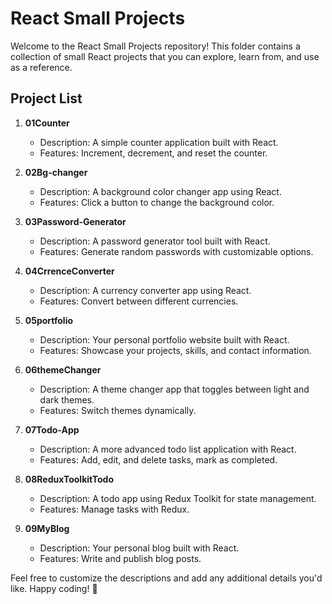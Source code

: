 # React Small Projects

Welcome to the React Small Projects repository! This folder contains a collection of small React projects that you can explore, learn from, and use as a reference.

## Project List

1. **01Counter**
   - Description: A simple counter application built with React.
   - Features: Increment, decrement, and reset the counter.

2. **02Bg-changer**
   - Description: A background color changer app using React.
   - Features: Click a button to change the background color.

3. **03Password-Generator**
   - Description: A password generator tool built with React.
   - Features: Generate random passwords with customizable options.

4. **04CrrenceConverter**
   - Description: A currency converter app using React.
   - Features: Convert between different currencies.

5. **05portfolio**
   - Description: Your personal portfolio website built with React.
   - Features: Showcase your projects, skills, and contact information.

6. **06themeChanger**
   - Description: A theme changer app that toggles between light and dark themes.
   - Features: Switch themes dynamically.

7. **07Todo-App**
   - Description: A more advanced todo list application with React.
   - Features: Add, edit, and delete tasks, mark as completed.

8. **08ReduxToolkitTodo**
   - Description: A todo app using Redux Toolkit for state management.
   - Features: Manage tasks with Redux.

9. **09MyBlog**
   - Description: Your personal blog built with React.
   - Features: Write and publish blog posts.

Feel free to customize the descriptions and add any additional details you'd like. Happy coding! 🚀
